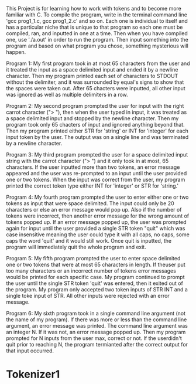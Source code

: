 This Project is for learning how to work with tokens and to become more familiar with C. To compile the program, write in the terminal command line 'gcc prog1_1.c, gcc prog1_2.c' and so on. Each one is individual to itself and has a particular niche that is unique to that program so each one must be compiled, ran, and inputted in one at a time. Then when you have compiled one, use './a.out' in order to run the program. Then input something into the program and based on what program you chose, something mysterious will happen.


Program 1: My first program took in at most 65 characters from the user and it treated the input as a space delimited input and ended it by a newline character. Then my program printed each set of characters to STDOUT without the delimiter, and it was surrounded by equal's signs to show that the spaces were taken out. After 65 chacters were inputted, all other input was ignored as well as multiple delimiters in a row.

Program 2: My second program prompted the user for input with the right carrot character ("> "), then when the user typed in input, it was treated as a space delimited input and stopped by the newline character. Then my program took only 65 chacters of input and ignored anything beyond that. Then my program printed either STR for 'string' or INT for 'integer' for each input token by the user. The output was on a single line and was terminated by a newline character.

Program 3: My third program prompted the user for a space delimited input string with the carrot character ("> ") and it only took in at most, 65 characters. If the user inputted more than two tokens, an error message appeared and the user was re-prompted to an input until the user provided one or two tokens. When the input was correct from the user, my program printed the correct token type either INT for 'integer' or STR for 'string.'

Program 4: My fourth program prompted the user to enter either one or two tokens as input that were space delimited. The input could only be 20 characters or else an error message would pop up. Also if the number of tokens were incorrect, then another error message for the wrong amount of tokens popped up. If an error message popped up, the user was prompted again for input until the user provided a single STR token "quit" which was case insensitive meaning the user could type it with all caps, no caps, some caps the word 'quit' and it would still work. Once quit is inputted, the program will immediately quit the whole program and exit.

Program 5: My fifth program prompted the user to enter space delimited one or two tokens that were at most 65 characters in length. If theuser put too many characters or an incorrect number of tokens error messages would be printed for each specific case. My program continued to prompt the user until the single STR token 'quit' was entered, then it exited out of the program. My program only accepted two token inputs of STR INT and a single toke input of STR. All other inputs were rejected with an error message.


Program 6: My sixth program took in a single command line argument (not the name of my program). If there was more or less than the command line argument, an error message was printed. The command line argument was an integer N. If it was not, an error message popped up. Then my program prompted for N inputs from the user max, correct or not. If the userdidn't quit prior to reaching N, the program termianted after the correct output for that input occurred. 
# Tokenizer1
